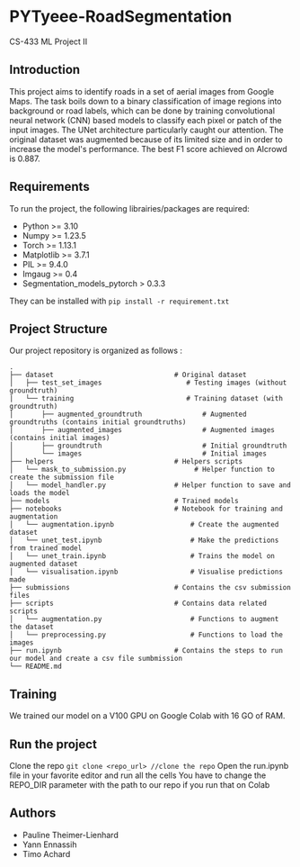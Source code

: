 # PYTyeee-RoadSegmentation
CS-433 ML Project II


## Introduction
This project aims to identify roads in a set of aerial images from Google Maps. The task boils down to a binary classification of image regions into background or road labels, which can be done by training convolutional neural network (CNN) based models to classify each pixel or patch of the input images. The UNet architecture particularly caught our attention. The original dataset was augmented because of its limited size and in order to increase the model's performance. The best F1 score achieved on AIcrowd is 0.887.


## Requirements
To run the project, the following librairies/packages are required:
- Python >= 3.10
- Numpy >= 1.23.5
- Torch >= 1.13.1
- Matplotlib >= 3.7.1
- PIL >= 9.4.0
- Imgaug >= 0.4
- Segmentation_models_pytorch > 0.3.3

They can be installed with `pip install -r requirement.txt`
 

## Project Structure
Our project repository is organized as follows : 
```
.
├── dataset                              # Original dataset
│   ├── test_set_images                     # Testing images (without groundtruth)
|   └── training                            # Training dataset (with groundtruth)
│       ├── augmented_groundtruth               # Augmented groundtruths (contains initial groundtruths)
│       ├── augmented_images                    # Augmented images (contains initial images)
│       ├── groundtruth                         # Initial groundtruth
│       └── images                              # Initial images
├── helpers                              # Helpers scripts
│   └── mask_to_submission.py                 # Helper function to create the submission file
│   └── model_handler.py                 # Helper function to save and loads the model 
├── models                               # Trained models
├── notebooks                            # Notebook for training and augmentation
│   └── augmentation.ipynb                   # Create the augmented dataset
│   └── unet_test.ipynb                      # Make the predictions from trained model
│   └── unet_train.ipynb                     # Trains the model on augmented dataset
│   └── visualisation.ipynb                  # Visualise predictions made 
├── submissions                          # Contains the csv submission files
├── scripts                              # Contains data related scripts   
│   └── augmentation.py                      # Functions to augment the dataset
│   └── preprocessing.py                     # Functions to load the images
├── run.ipynb                            # Contains the steps to run our model and create a csv file sumbmission 
└── README.md                         

```
## Training 
We trained our model on a V100 GPU on Google Colab with 16 GO of RAM.

## Run the project 
Clone the repo `git clone <repo_url> //clone the repo`
Open the run.ipynb file in your favorite editor and run all the cells 
You have to change the REPO_DIR parameter with the path to our repo if you run that on Colab

## Authors
- Pauline Theimer-Lienhard
- Yann Ennassih
- Timo Achard
